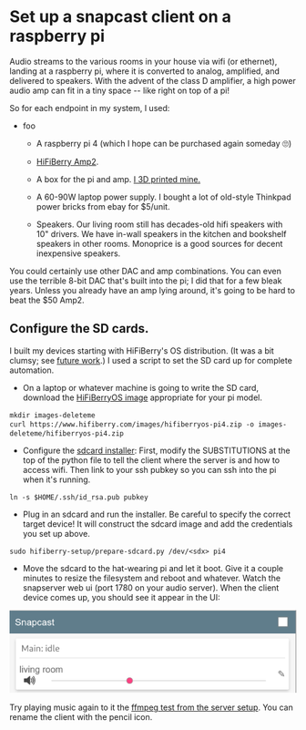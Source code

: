 # Set up a snapcast client on a raspberry pi

Audio streams to the various rooms in your house via wifi
(or ethernet), landing at a raspberry pi, where it is converted
to analog, amplified, and delivered to speakers.
With the advent of the class D amplifier, a high power audio amp
can fit in a tiny space -- like right on top of a pi!

So for each endpoint in my system, I used:

* foo

    * A raspberry pi 4 (which I hope can be purchased again someday 🙄)

    * [HiFiBerry Amp2](https://www.hifiberry.com/shop/boards/hifiberry-amp2/).

    * A box for the pi and amp. [I 3D printed mine.](https://www.thingiverse.com/thing:2781614)

    * A 60-90W laptop power supply. I bought a lot of old-style Thinkpad power
      bricks from ebay for $5/unit.

    * Speakers.
      Our living room still has decades-old hifi speakers with 10" drivers.
      We have in-wall speakers in the kitchen and bookshelf speakers in
      other rooms.  Monoprice is a good sources for decent inexpensive speakers.

You could certainly use other DAC and amp combinations.
You can even use the terrible 8-bit DAC that's built into the pi; I did
that for a few bleak years.
Unless you already have an amp lying around, it's going to be hard to
beat the $50 Amp2.

## Configure the SD cards.

I built my devices starting with HiFiBerry's OS distribution.
(It was a bit clumsy; see [future work](./future-work.md).)
I used a script to set the SD card up for complete automation.

* On a laptop or whatever machine is going to write the SD card,
download the
[HiFiBerryOS image](https://www.hifiberry.com/hifiberryos/)
appropriate for your pi model.

```
mkdir images-deleteme
curl https://www.hifiberry.com/images/hifiberryos-pi4.zip -o images-deleteme/hifiberryos-pi4.zip
```

* Configure the [sdcard installer](hifiberry-setup/prepare-sdcard.py):
First, modify the SUBSTITUTIONS at the top of the python file to
tell the client where the server is and how to access wifi.
Then link to your ssh pubkey so you can ssh into the pi when it's
running.
```
ln -s $HOME/.ssh/id_rsa.pub pubkey
```

* Plug in an sdcard and run the installer.
Be careful to specify the correct target device!
It will construct the sdcard image and add the credentials you set up above.
```
sudo hifiberry-setup/prepare-sdcard.py /dev/<sdx> pi4
```

* Move the sdcard to the hat-wearing pi and let it boot. Give it a couple
minutes to resize the filesystem and reboot and whatever.
Watch the snapserver web ui (port 1780 on your audio server). When the
client device comes up, you should see it appear in the UI:

![client in server UI example](assets/snapcast-client.png)

Try playing music again to it the
[ffmpeg test from the server setup](./snapserver.md).
You can rename the client with the pencil icon.
